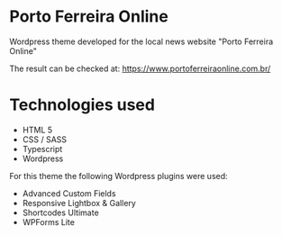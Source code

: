 # Porto Ferreira Online
Wordpress theme developed for the local news website "Porto Ferreira Online"

The result can be checked at:
https://www.portoferreiraonline.com.br/

# Technologies used
<ul>
<li>HTML 5</li>
<li>CSS / SASS</li>
<li>Typescript</li>
<li>Wordpress</li>
</ul>  

For this theme the following Wordpress plugins were used:
<ul>
  <li>Advanced Custom Fields</li>
  <li>Responsive Lightbox & Gallery</li>
  <li>Shortcodes Ultimate</li>
  <li>WPForms Lite</li>
</ul>


